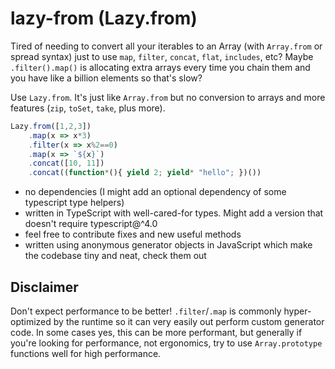 # lazy-from (Lazy.from)

Tired of needing to convert all your iterables to an Array (with `Array.from` or spread syntax)
just to use `map`, `filter`, `concat`, `flat`, `includes`,  etc?
Maybe `.filter().map()` is allocating extra arrays every time you
chain them and you have like a billion elements so that's slow?

Use `Lazy.from`. It's just like `Array.from` but no conversion to arrays
and more features (`zip`, `toSet`, `take`, plus more).

```JavaScript
Lazy.from([1,2,3])
    .map(x => x*3)
    .filter(x => x%2==0)
    .map(x => `${x}`)
    .concat([10, 11])
    .concat((function*(){ yield 2; yield* "hello"; })())
```

- no dependencies (I might add an optional dependency of some typescript type helpers)
- written in TypeScript with well-cared-for types. Might add a version that doesn't require typescript@^4.0
- feel free to contribute fixes and new useful methods
- written using anonymous generator objects in JavaScript which make the codebase tiny and neat, check them out

## Disclaimer

Don't expect performance to be better! `.filter`/`.map` is commonly hyper-optimized by the runtime so
it can very easily out perform custom generator code. In some cases yes, this can be more performant,
but generally if you're looking for performance, not ergonomics, try to use `Array.prototype` functions
well for high performance.

